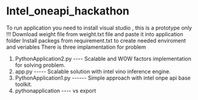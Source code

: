 # Intel_oneapi_hackathon
To run application you need to install visual studio , this is a prototype only !!!
Download weight file from weight.txt file and paste it into application folder 
Install packegs from requirement.txt to create needed enviroment and veriables
There is three implamentation for problem 
1. PythonApplication2.py ----  Scalable and WOW factors implementation for solving problem.
2. app.py -----  Scalable solution with intel vino inference engine.
3. PythonApplication1.py ------ Simple approach with intel onpe api base toolkit.
4. pythonapplication ---- vs export

